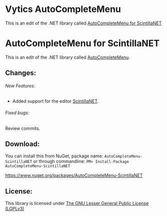 # Vytics AutoCompleteMenu

This is an edit of the .NET library called [AutoCompleteMenu for ScintillaNET](https://github.com/Ahmad45123/AutoCompleteMenu-ScintillaNET)

# AutoCompleteMenu for ScintillaNET

This is an edit of the .NET library called [AutoCompleteMenu](http://www.codeproject.com/Articles/365974/Autocomplete-Menu).

## Changes: 
###### New Features: 

* Added support for the editor [ScintillaNET](https://github.com/jacobslusser/ScintillaNET).

###### Fixed bugs: 

Review commits.

## Download: 

You can install this from NuGet, package name: `AutoCompleteMenu-ScintillaNET`
or through commandline: `PM> Install-Package AutoCompleteMenu-ScintillaNET`

https://www.nuget.org/packages/AutoCompleteMenu-ScintillaNET

## License: 

This library is licensed under [The GNU Lesser General Public License (LGPLv3)](http://www.opensource.org/licenses/lgpl-3.0.html)

